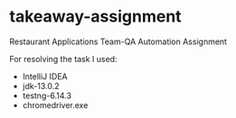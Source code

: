 # takeaway-assignment
Restaurant Applications Team-QA Automation Assignment

For resolving the task I used:
- IntelliJ IDEA
- jdk-13.0.2
- testng-6.14.3
- chromedriver.exe
